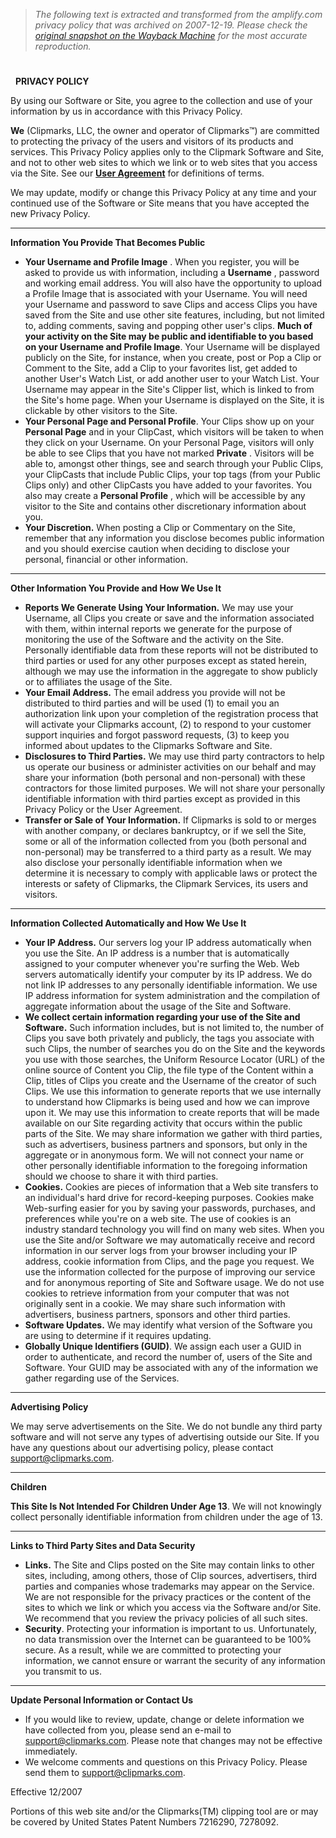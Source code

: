 > *The following text is extracted and transformed from the amplify.com privacy policy that was archived on 2007-12-19. Please check the [original snapshot on the Wayback Machine](https://web.archive.org/web/20071219120950id_/http%3A//clipmarks.com/privacy-policy) for the most accurate reproduction.*

# 

[](https://web.archive.org/)   **PRIVACY POLICY**

By using our Software or Site, you agree to the collection and use of your  
information by us in accordance with this Privacy Policy.

**We** (Clipmarks, LLC, the owner and operator of Clipmarks™) are committed to protecting the privacy of the users and visitors of its products and services. This Privacy Policy applies only to the Clipmark Software and Site, and not to other web sites to which we link or to web sites that you access via the Site. See our [**User Agreement**](https://web.archive.org/eula) for definitions of terms. 

We may update, modify or change this Privacy Policy at any time and your continued use of the Software or Site means that you have accepted the new Privacy Policy. 

* * *

**Information You Provide That Becomes Public**

  * **Your Username and Profile Image** . When you register, you will be asked to provide us with information, including a **Username** , password and working email address. You will also have the opportunity to upload a Profile Image that is associated with your Username. You will need your Username and password to save Clips and access Clips you have saved from the Site and use other site features, including, but not limited to, adding comments, saving and popping other user's clips. **Much of your activity on the Site may be public and identifiable to you based on your Username and Profile Image**. Your Username will be displayed publicly on the Site, for instance, when you create, post or Pop a Clip or Comment to the Site, add a Clip to your favorites list, get added to another User's Watch List, or add another user to your Watch List. Your Username may appear in the Site's Clipper list, which is linked to from the Site's home page. When your Username is displayed on the Site, it is clickable by other visitors to the Site. 
  * **Your Personal Page and Personal Profile**. Your Clips show up on your **Personal Page** and in your ClipCast, which visitors will be taken to when they click on your Username. On your Personal Page, visitors will only be able to see Clips that you have not marked **Private** . Visitors will be able to, amongst other things, see and search through your Public Clips, your ClipCasts that include Public Clips, your top tags (from your Public Clips only) and other ClipCasts you have added to your favorites. You also may create a **Personal Profile** , which will be accessible by any visitor to the Site and contains other discretionary information about you. 
  * **Your Discretion.** When posting a Clip or Commentary on the Site, remember that any information you disclose becomes public information and you should exercise caution when deciding to disclose your personal, financial or other information. 



* * *

**Other Information You Provide and How We Use It**

  * **Reports We Generate Using Your Information.** We may use your Username, all Clips you create or save and the information associated with them, within internal reports we generate for the purpose of monitoring the use of the Software and the activity on the Site. Personally identifiable data from these reports will not be distributed to third parties or used for any other purposes except as stated herein, although we may use the information in the aggregate to show publicly or to affiliates the usage of the Site. 
  * **Your Email Address.** The email address you provide will not be distributed to third parties and will be used (1) to email you an authorization link upon your completion of the registration process that will activate your Clipmarks account, (2) to respond to your customer support inquiries and forgot password requests, (3) to keep you informed about updates to the Clipmarks Software and Site. 
  * **Disclosures to Third Parties.** We may use third party contractors to help us operate our business or administer activities on our behalf and may share your information (both personal and non-personal) with these contractors for those limited purposes. We will not share your personally identifiable information with third parties except as provided in this Privacy Policy or the User Agreement. 
  * **Transfer or Sale of Your Information.** If Clipmarks is sold to or merges with another company, or declares bankruptcy, or if we sell the Site, some or all of the information collected from you (both personal and non-personal) may be transferred to a third party as a result. We may also disclose your personally identifiable information when we determine it is necessary to comply with applicable laws or protect the interests or safety of Clipmarks, the Clipmark Services, its users and visitors. 



* * *

**Information Collected Automatically and How We Use It**

  * **Your IP Address.** Our servers log your IP address automatically when you use the Site. An IP address is a number that is automatically assigned to your computer whenever you're surfing the Web. Web servers automatically identify your computer by its IP address. We do not link IP addresses to any personally identifiable information. We use IP address information for system administration and the compilation of aggregate information about the usage of the Site and Software. 
  * **We collect certain information regarding your use of the Site and Software.** Such information includes, but is not limited to, the number of Clips you save both privately and publicly, the tags you associate with such Clips, the number of searches you do on the Site and the keywords you use with those searches, the Uniform Resource Locator (URL) of the online source of Content you Clip, the file type of the Content within a Clip, titles of Clips you create and the Username of the creator of such Clips. We use this information to generate reports that we use internally to understand how Clipmarks is being used and how we can improve upon it. We may use this information to create reports that will be made available on our Site regarding activity that occurs within the public parts of the Site. We may share information we gather with third parties, such as advertisers, business partners and sponsors, but only in the aggregate or in anonymous form. We will not connect your name or other personally identifiable information to the foregoing information should we choose to share it with third parties. 
  * **Cookies.** Cookies are pieces of information that a Web site transfers to an individual's hard drive for record-keeping purposes. Cookies make Web-surfing easier for you by saving your passwords, purchases, and preferences while you're on a web site. The use of cookies is an industry standard technology you will find on many web sites. When you use the Site and/or Software we may automatically receive and record information in our server logs from your browser including your IP address, cookie information from Clips, and the page you request. We use the information collected for the purpose of improving our service and for anonymous reporting of Site and Software usage. We do not use cookies to retrieve information from your computer that was not originally sent in a cookie. We may share such information with advertisers, business partners, sponsors and other third parties. 
  * **Software Updates.** We may identify what version of the Software you are using to determine if it requires updating. 
  * **Globally Unique Identifiers (GUID)**. We assign each user a GUID in order to authenticate, and record the number of, users of the Site and Software. Your GUID may be associated with any of the information we gather regarding use of the Services. 



* * *

**Advertising Policy**

We may serve advertisements on the Site. We do not bundle any third party software and will not serve any types of advertising outside our Site. If you have any questions about our advertising policy, please contact [support@clipmarks.com](mailto:support@clipmarks.com). 

* * *

**Children**

**This Site Is Not Intended For Children Under Age 13**. We will not knowingly collect personally identifiable information from children under the age of 13. 

* * *

**Links to Third Party Sites and Data Security**

  * **Links.** The Site and Clips posted on the Site may contain links to other sites, including, among others, those of Clip sources, advertisers, third parties and companies whose trademarks may appear on the Service. We are not responsible for the privacy practices or the content of the sites to which we link or which you access via the Software and/or Site. We recommend that you review the privacy policies of all such sites. 
  * **Security**. Protecting your information is important to us. Unfortunately, no data transmission over the Internet can be guaranteed to be 100% secure. As a result, while we are committed to protecting your information, we cannot ensure or warrant the security of any information you transmit to us. 



* * *

**Update Personal Information or Contact Us**

  * If you would like to review, update, change or delete information we have collected from you, please send an e-mail to [support@clipmarks.com](mailto:support@clipmarks.com). Please note that changes may not be effective immediately. 
  * We welcome comments and questions on this Privacy Policy. Please send them to [support@clipmarks.com](mailto:support@clipmarks.com). 

Effective 12/2007

Portions of this web site and/or the Clipmarks(TM) clipping tool are or may be covered by United States Patent Numbers 7216290, 7278092.
